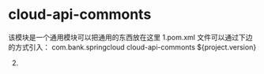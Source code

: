 # cloud-api-commonts 
该模块是一个通用模块可以把通用的东西放在这里
1.pom.xml 文件可以通过下边的方式引入：
     <!--引入自己定义的jar  通用包 -->
            <dependency>
                <groupId>com.bank.springcloud</groupId>
                <artifactId>cloud-api-commonts</artifactId>
                <version>${project.version}</version>
            </dependency>
            
2. 